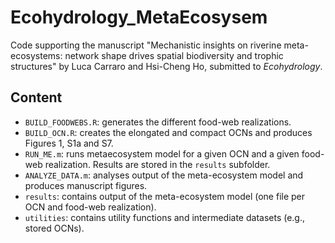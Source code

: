 # Ecohydrology_MetaEcosysem

Code supporting the manuscript "Mechanistic insights on riverine meta-ecosystems: network shape drives spatial biodiversity and trophic structures" by Luca Carraro and Hsi-Cheng Ho, submitted to *Ecohydrology*.

## Content

- `BUILD_FOODWEBS.R`: generates the different food-web realizations.
- `BUILD_OCN.R`: creates the elongated and compact OCNs and produces Figures 1, S1a and S7.
- `RUN_ME.m`: runs metaecosystem model for a given OCN and a given food-web realization. Results are stored in the `results` subfolder.
- `ANALYZE_DATA.m`: analyses output of the meta-ecosystem model and produces manuscript figures.
- `results`: contains output of the meta-ecosystem model (one file per OCN and food-web realization).
- `utilities`: contains utility functions and intermediate datasets (e.g., stored OCNs).